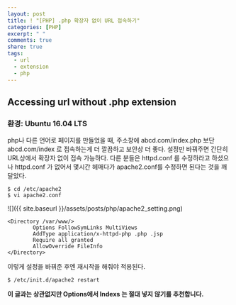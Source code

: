 ```yaml
---
layout: post
title: ! "[PHP] .php 확장자 없이 URL 접속하기"
categories: [PHP]
excerpt: " "
comments: true
share: true
tags:
  - url
  - extension
  - php
---
```



## Accessing url without .php extension
### 환경: Ubuntu 16.04 LTS

php나 다른 언어로 페이지를 만들었을 때, 주소창에 abcd.com/index.php 보단 abcd.com/index 로 접속하는게 더 깔끔하고 보안상 더 좋다.
설정만 바꿔주면 간단히 URL상에서 확장자 없이 접속 가능하다.
다른 분들은 httpd.conf 를 수정하라고 하셨으나 httpd.conf 가 없어서 몇시간 헤매다가 apache2.conf를 수정하면 된다는 것을 깨달았다.

```
$ cd /etc/apache2
$ vi apache2.conf
```

![]({{ site.baseurl }}/assets/posts/php/apache2_setting.png)

```
<Directory /var/www/>
        Options FollowSymLinks MultiViews
        AddType application/x-httpd-php .php .jsp
        Require all granted
        AllowOverride FileInfo
</Directory>
```

이렇게 설정을 바꿔준 후엔 재시작을 해줘야 적용된다.

```
$ /etc/init.d/apache2 restart
```
**이 글과는 상관없지만 Options에서 Indexs 는 절대 넣지 않기를 추천합니다.**

